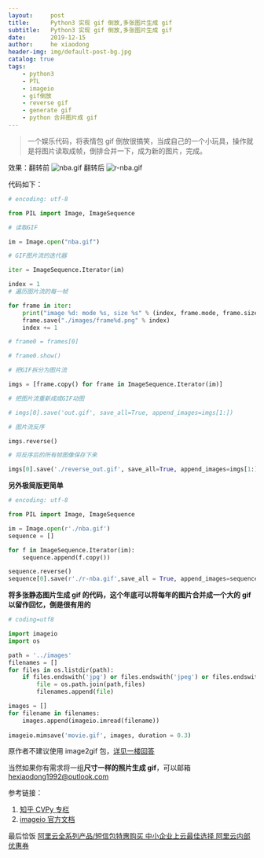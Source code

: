 ```yaml
---
layout:     post
title:      Python3 实现 gif 倒放,多张图片生成 gif
subtitle:   Python3 实现 gif 倒放,多张图片生成 gif
date:       2019-12-15
author:     he xiaodong
header-img: img/default-post-bg.jpg
catalog: true
tags:
    - python3
    - PTL
    - imageio
    - gif倒放
    - reverse gif
    - generate gif
    - python 合并图片成 gif
---
```


> 一个娱乐代码，将表情包 gif 倒放很搞笑，当成自己的一个小玩具，操作就是将图片读取成帧，倒排合并一下，成为新的图片，完成。

效果：翻转前 ![nba.gif](https://alpha2016.github.io/img/2019-12-15-nba.gif) 翻转后 ![r-nba.gif](https://alpha2016.github.io/img/2019-12-15-r-nba.gif)

代码如下：
```python
# encoding: utf-8

from PIL import Image, ImageSequence 

# 读取GIF

im = Image.open("nba.gif")

# GIF图片流的迭代器

iter = ImageSequence.Iterator(im)

index = 1
# 遍历图片流的每一帧

for frame in iter:
    print("image %d: mode %s, size %s" % (index, frame.mode, frame.size))
    frame.save("./images/frame%d.png" % index)
    index += 1

# frame0 = frames[0]

# frame0.show()

# 把GIF拆分为图片流

imgs = [frame.copy() for frame in ImageSequence.Iterator(im)]

# 把图片流重新成成GIF动图

# imgs[0].save('out.gif', save_all=True, append_images=imgs[1:])

# 图片流反序

imgs.reverse()

# 将反序后的所有帧图像保存下来

imgs[0].save('./reverse_out.gif', save_all=True, append_images=imgs[1:])
```

**另外极简版更简单**
```python
# encoding: utf-8

from PIL import Image, ImageSequence 

im = Image.open(r'./nba.gif')
sequence = []

for f in ImageSequence.Iterator(im):
    sequence.append(f.copy())    

sequence.reverse()
sequence[0].save(r'./r-nba.gif',save_all = True, append_images=sequence[1:])
```

**将多张静态图片生成 gif 的代码，这个年底可以将每年的图片合并成一个大的 gif 以留作回忆，倒是很有用的**
```python
# coding=utf8

import imageio
import os 

path = '../images'
filenames = []
for files in os.listdir(path):
    if files.endswith('jpg') or files.endswith('jpeg') or files.endswith('png'):
        file = os.path.join(path,files)
        filenames.append(file)

images = []
for filename in filenames:
    images.append(imageio.imread(filename))
    
imageio.mimsave('movie.gif', images, duration = 0.3)
```


原作者不建议使用 image2gif 包，[详见一楼回答](https://stackoverflow.com/questions/753190/programmatically-generate-video-or-animated-gif-in-python)

当然如果你有需求将一组**尺寸一样的照片生成 gif**，可以邮箱 hexiaodong1992@outlook.com

参考链接：
1. [知乎 CVPy 专栏](https://zhuanlan.zhihu.com/p/32874659)
2. [imageio 官方文档](https://imageio.readthedocs.io/en/stable/examples.html)


最后恰饭 [阿里云全系列产品/短信包特惠购买 中小企业上云最佳选择 阿里云内部优惠券](https://www.aliyun.com/minisite/goods?userCode=0amqgcs9)